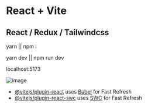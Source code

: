 # React + Vite

## React / Redux / Tailwindcss

yarn || npm i 

yarn dev || npm run dev

localhost:5173

![image](https://github.com/NNakreSS/memory-game/assets/87872407/b4d984d1-6a4a-4971-85c8-1bdec3162dbb)


- [@vitejs/plugin-react](https://github.com/vitejs/vite-plugin-react/blob/main/packages/plugin-react/README.md) uses [Babel](https://babeljs.io/) for Fast Refresh
- [@vitejs/plugin-react-swc](https://github.com/vitejs/vite-plugin-react-swc) uses [SWC](https://swc.rs/) for Fast Refresh
